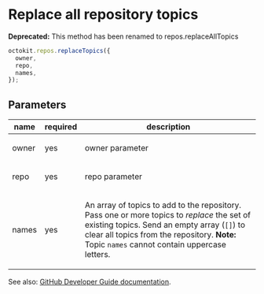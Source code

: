# Replace all repository topics

**Deprecated:** This method has been renamed to repos.replaceAllTopics

```js
octokit.repos.replaceTopics({
  owner,
  repo,
  names,
});
```

## Parameters

<table>
  <thead>
    <tr>
      <th>name</th>
      <th>required</th>
      <th>description</th>
    </tr>
  </thead>
  <tbody>
    <tr><td>owner</td><td>yes</td><td>

owner parameter

</td></tr>
<tr><td>repo</td><td>yes</td><td>

repo parameter

</td></tr>
<tr><td>names</td><td>yes</td><td>

An array of topics to add to the repository. Pass one or more topics to _replace_ the set of existing topics. Send an empty array (`[]`) to clear all topics from the repository. **Note:** Topic `names` cannot contain uppercase letters.

</td></tr>
  </tbody>
</table>

See also: [GitHub Developer Guide documentation](endpoint.documentationUrl).
